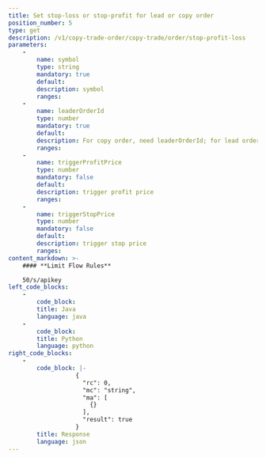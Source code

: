 ```yaml
---
title: Set stop-loss or stop-profit for lead or copy order
position_number: 5
type: get
description: /v1/copy-trade-order/copy-trade/order/stop-profit-loss
parameters:
    -
        name: symbol
        type: string
        mandatory: true
        default:
        description: symbol
        ranges:
    -
        name: leaderOrderId
        type: number
        mandatory: true
        default:
        description: For copy order, need leaderOrderId; for lead order, need orderId
        ranges:
    -
        name: triggerProfitPrice
        type: number
        mandatory: false
        default:
        description: trigger profit price
        ranges:
    -
        name: triggerStopPrice
        type: number
        mandatory: false
        default:
        description: trigger stop price
        ranges:
content_markdown: >-
    #### **Limit Flow Rules**

    50/s/apikey
left_code_blocks:
    -
        code_block:
        title: Java
        language: java
    -
        code_block:
        title: Python
        language: python
right_code_blocks:
    -
        code_block: |-
                   {
                     "rc": 0,
                     "mc": "string",
                     "ma": [
                       {}
                     ],
                     "result": true
                   }
        title: Response
        language: json
---
```

